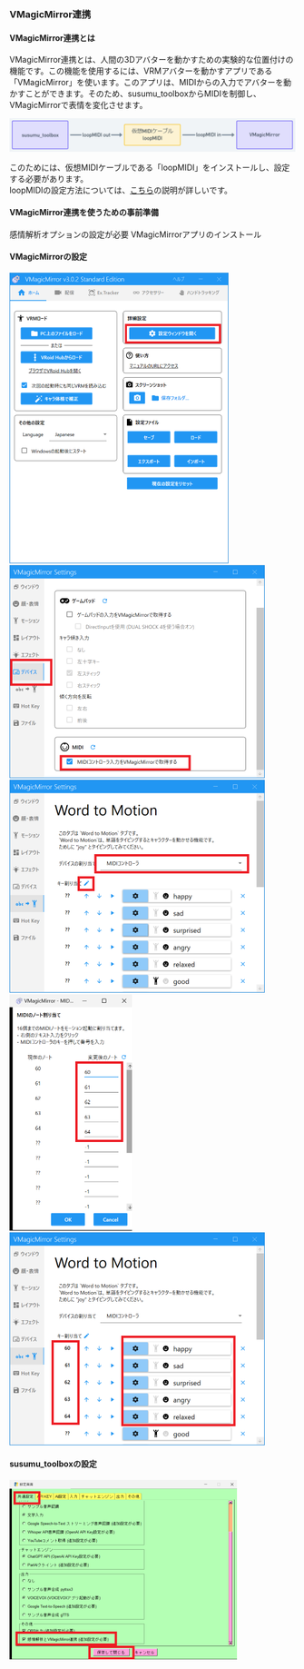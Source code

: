### VMagicMirror連携
#### VMagicMirror連携とは
VMagicMirror連携とは、人間の3Dアバターを動かすための実験的な位置付けの機能です。この機能を使用するには、VRMアバターを動かすアプリである「VMagicMirror」を使います。このアプリは、MIDIからの入力でアバターを動かすことができます。そのため、susumu_toolboxからMIDIを制御し、VMagicMirrorで表情を変化させます。

<img src="./resources/vmagic_mirror_option0.png" style="zoom:50%;" />

このためには、仮想MIDIケーブルである「loopMIDI」をインストールし、設定する必要があります。  
loopMIDIの設定方法については、[こちら](https://music-dtm.com/dtm/loopmidi-install)の説明が詳しいです。

#### VMagicMirror連携を使うための事前準備
感情解析オプションの設定が必要
VMagicMirrorアプリのインストール
<br/>

#### VMagicMirrorの設定
<img src="./resources/vmagic_mirror_option1.png" style="zoom:50%;" />
<br/>
<img src="./resources/vmagic_mirror_option2.png" style="zoom:50%;" />
<br/>
<img src="./resources/vmagic_mirror_option3.png" style="zoom:50%;" />
<br/>
<img src="./resources/vmagic_mirror_option4.png" style="zoom:50%;" />
<br/>
<img src="./resources/vmagic_mirror_option5.png" style="zoom:50%;" />
<br/>

#### susumu_toolboxの設定
<img src="./resources/vmagic_mirror_option6.png" style="zoom:50%;" />
<br/>


